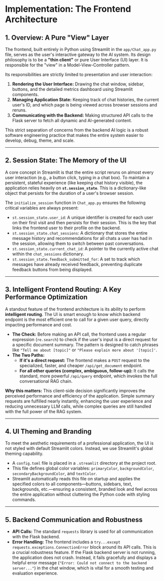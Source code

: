 # Implementation: The Frontend Architecture

## 1. Overview: A Pure "View" Layer
The frontend, built entirely in Python using Streamlit in the `app/Chat_app.py` file, serves as the user's interactive gateway to the AI system. Its design philosophy is to be a **"thin client"** or pure User Interface (UI) layer. It is responsible for the "view" in a Model-View-Controller pattern.

Its responsibilities are strictly limited to presentation and user interaction:
1.  **Rendering the User Interface:** Drawing the chat window, sidebar, buttons, and the detailed metrics dashboard using Streamlit components.
2.  **Managing Application State:** Keeping track of chat histories, the current user's ID, and which page is being viewed across browser sessions and reruns.
3.  **Communicating with the Backend:** Making structured API calls to the Flask server to fetch all dynamic and AI-generated content.

This strict separation of concerns from the backend AI logic is a robust software engineering practice that makes the entire system easier to develop, debug, theme, and scale.

---

## 2. Session State: The Memory of the UI
A core concept in Streamlit is that the entire script reruns on almost every user interaction (e.g., a button click, typing in a chat box). To maintain a persistent, stateful experience (like keeping chat history visible), the application relies heavily on **`st.session_state`**. This is a dictionary-like object that persists for the duration of a user's browser session.

The `initialize_session` function in `Chat_app.py` ensures the following critical variables are always present:
*   `st.session_state.user_id`: A unique identifier is created for each user on their first visit and then persists for their session. This is the key that links the frontend user to their profile on the backend.
*   `st.session_state.chat_sessions`: A dictionary that stores the entire message history and recommendations for all chats a user has had in the session, allowing them to switch between past conversations.
*   `st.session_state.current_chat_id`: A pointer to the currently active chat within the `chat_sessions` dictionary.
*   `st.session_state.feedback_submitted_for`: A set to track which messages have already received feedback, preventing duplicate feedback buttons from being displayed.

---

## 3. Intelligent Frontend Routing: A Key Performance Optimization
A standout feature of the frontend architecture is its ability to perform **intelligent routing**. The UI is smart enough to know which backend endpoint is the most efficient one to call for a given user query, directly impacting performance and cost.

*   **The Check:** Before making an API call, the frontend uses a regular expression (`re.search`) to check if the user's input is a direct request for a specific document summary. The pattern is designed to catch phrases like `"Tell me about [topic]"` or `"Please explain more about '[topic]'`.
*   **The Two Paths:**
    *   **If it's a direct request:** The frontend makes a `POST` request to the specialized, faster, and cheaper `/api/get_document` endpoint.
    *   **For all other queries (complex, ambiguous, follow-up):** It calls the standard, more powerful `/api/query` endpoint, which invokes the full conversational RAG chain.

**Why this matters:** This client-side decision significantly improves the perceived performance and efficiency of the application. Simple summary requests are fulfilled nearly instantly, enhancing the user experience and reducing unnecessary LLM calls, while complex queries are still handled with the full power of the RAG system.

---

## 4. UI Theming and Branding
To meet the aesthetic requirements of a professional application, the UI is not styled with default Streamlit colors. Instead, we use Streamlit's global theming capability.
*   A `config.toml` file is placed in a `.streamlit` directory at the project root.
*   This file defines global color variables: `primaryColor`, `backgroundColor`, `secondaryBackgroundColor`, and `textColor`.
*   Streamlit automatically reads this file on startup and applies the specified colors to all components—buttons, sidebars, text, backgrounds, etc.—ensuring a consistent, branded look and feel across the entire application without cluttering the Python code with styling commands.

---

## 5. Backend Communication and Robustness
*   **API Calls:** The standard `requests` library is used for all communication with the Flask backend.
*   **Error Handling:** The frontend includes a `try...except requests.exceptions.ConnectionError` block around its API calls. This is a crucial robustness feature. If the Flask backend server is not running, the application does not crash. Instead, it fails gracefully and displays a helpful error message (`"Error: Could not connect to the backend server..."`) in the chat window, which is vital for a smooth testing and evaluation experience.